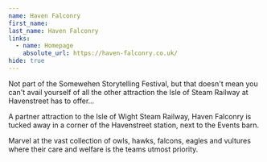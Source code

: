 ```yaml
---
name: Haven Falconry
first_name: 
last_name: Haven Falconry
links:
  - name: Homepage
    absolute_url: https://haven-falconry.co.uk/
hide: true
---
```


Not part of the Somewehen Storytelling Festival, but that doesn't mean you can't avail yourself of all the other attraction the Isle of Steam Railway at Havenstreet has to offer...

A partner attraction to the Isle of Wight Steam Railway, Haven Falconry is tucked away in a corner of the Havenstreet station, next to the Events barn.

Marvel at the vast collection of owls, hawks, falcons, eagles and vultures where their care and welfare is the teams utmost priority.
